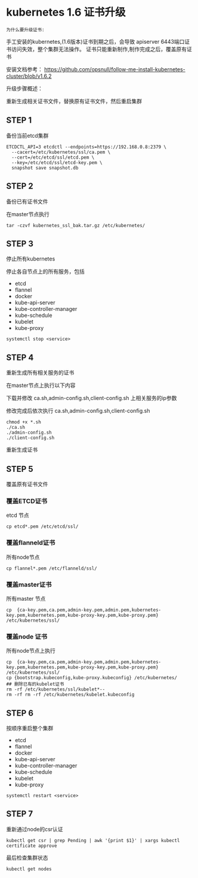 # kubernetes 1.6 证书升级

`为什么要升级证书:`

手工安装的kubernetes,(1.6版本)证书到期之后，会导致 apiserver 6443端口证书访问失效，整个集群无法操作。
证书只能重新制作,制作完成之后，覆盖原有证书

安装文档参考： https://github.com/opsnull/follow-me-install-kubernetes-cluster/blob/v1.6.2

升级步骤概述：

重新生成相关证书文件，替换原有证书文件，然后重启集群

## STEP 1

备份当前etcd集群

```
ETCDCTL_API=3 etcdctl --endpoints=https://192.168.0.8:2379 \
  --cacert=/etc/kubernetes/ssl/ca.pem \
  --cert=/etc/etcd/ssl/etcd.pem \
  --key=/etc/etcd/ssl/etcd-key.pem \
  snapshot save snapshot.db
```

## STEP 2

备份已有证书文件

在master节点执行

```
tar -czvf kubernetes_ssl_bak.tar.gz /etc/kubernetes/
```

## STEP 3

停止所有kubernetes

停止各自节点上的所有服务，包括

* etcd
* flannel
* docker
* kube-api-server
* kube-controller-manager
* kube-schedule
* kubelet
* kube-proxy



```
systemctl stop <service>
```

## STEP 4

重新生成所有相关服务的证书

在master节点上执行以下内容

下载并修改 ca.sh,admin-config.sh,client-config.sh 上相关服务的ip参数

修改完成后依次执行 ca.sh,admin-config.sh,client-config.sh

```
chmod +x *.sh
./ca.sh
./admin-config.sh
./client-config.sh
```
重新生成证书

## STEP 5

覆盖原有证书文件

### 覆盖ETCD证书
etcd 节点

```
cp etcd*.pem /etc/etcd/ssl/
```

### 覆盖flanneld证书
所有node节点

```
cp flannel*.pem /etc/flanneld/ssl/
```

### 覆盖master证书
所有master 节点
```
cp  {ca-key.pem,ca.pem,admin-key.pem,admin.pem,kubernetes-key.pem,kubernetes.pem,kube-proxy-key.pem,kube-proxy.pem}  /etc/kubernetes/ssl/
```


### 覆盖node 证书

所有node节点上执行
```
cp  {ca-key.pem,ca.pem,admin-key.pem,admin.pem,kubernetes-key.pem,kubernetes.pem,kube-proxy-key.pem,kube-proxy.pem}  /etc/kubernetes/ssl/
cp {bootstrap.kubeconfig,kube-proxy.kubeconfig} /etc/kubernetes/
## 删除已有的kubelet证书
rm -rf /etc/kubernetes/ssl/kubelet*--
rm -rf rm -rf /etc/kubernetes/kubelet.kubeconfig
```
###

## STEP 6
按顺序重启整个集群


* etcd
* flannel
* docker
* kube-api-server
* kube-controller-manager
* kube-schedule
* kubelet
* kube-proxy



```
systemctl restart <service>
```

## STEP 7

重新通过node的csr认证

```
kubectl get csr | grep Pending | awk '{print $1}' | xargs kubectl certificate approve
```

最后检查集群状态
```
kubectl get nodes
```